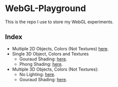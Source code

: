 # WebGL-Playground
This is the repo I use to store my WebGL experiments.

## Index
* Multiple 2D Objects, Colors (Not Textures) [here](https://zioul123.github.io/WebGL-Playground/Playground/Multiple%20Objects%2C%202D/MultipleObjs.html).
* Single 3D Object, Colors and Textures
  * Gouraud Shading: [here](https://zioul123.github.io/WebGL-Playground/Playground/Single%20Object%2C%20Colors%2C%20Textures/Gouraud%20Shading/Lighting.html).
  * Phong Shading: [here](https://zioul123.github.io/WebGL-Playground/Playground/Single%20Object%2C%20Colors%2C%20Textures/Phong%20Shading/Lighting.html).
* Multiple 3D Objects, Colors (Not Textures):
  * No Lighting: [here](https://zioul123.github.io/WebGL-Playground/Playground/Multiple%20Objects%2C%20Matrices%2C%20Colors/Matrices%203d%20Drawing%20Color/Matrix3d.html).
  * Gouraud Shading: [here](.https://zioul123.github.io/WebGL-Playground/Playground/Multiple%20Objects%2C%20Matrices%2C%20Colors/Matrices%203d%20Drawing%20Gouraud%20Color/Matrix3d.html).
